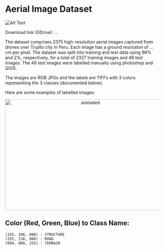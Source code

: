 # Aerial Image Dataset
![Alt Text](https://github.com/anonuser02/AerialImageDataset/blob/main/sample.png) 

Download link (GDrive): ...

The dataset comprises 2375 high-resolution aerial images captured from drones over Trujillo city in Peru. Each image has a ground resolution of ... cm per pixel. The dataset was split into training and test data using 98% and 2%, respectively, for a total of 2327 training images and 48 test images. The 48 test images were labelled manually using photoshop and QGIS.

The images are RGB JPGs and the labels are TIFFs with 3 colors representing the 3 classes (documented below).

Here are some examples of labelled images:
<p align="center">
  <img width="540" height="360" src="https://github.com/anonuser02/AerialImageDataset/blob/main/out.gif" alt="animated">
</p>

Color (Red, Green, Blue) to Class Name:
---
```
(255, 106, 000) : STRUCTURE
(255, 238, 000) : ROAD
(094, 000, 255) : TERRAIN 
```
